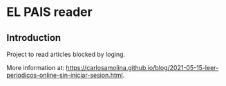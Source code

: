 # EL PAIS reader

## Introduction

Project to read articles blocked by loging.

More information at: <https://carlosamolina.github.io/blog/2021-05-15-leer-periodicos-online-sin-iniciar-sesion.html>.

